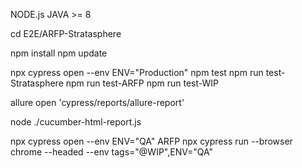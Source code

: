 NODE.js
JAVA >= 8 

cd E2E/ARFP-Stratasphere

npm install
npm update

npx cypress open --env ENV="Production"
npm test
npm run test-Stratasphere
npm run test-ARFP
npm run test-WIP

allure open 'cypress/reports/allure-report'

node ./cucumber-html-report.js

npx cypress open  --env ENV="QA"
ARFP
npx cypress run --browser chrome --headed --env tags="@WIP",ENV="QA"